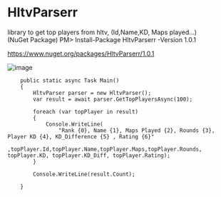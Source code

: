 # HltvParserr
library to get top players from hltv, (Id,Name,KD, Maps played...)\
(NuGet Package) PM> Install-Package HltvParserr -Version 1.0.1

https://www.nuget.org/packages/HltvParserr/1.0.1

![image](https://user-images.githubusercontent.com/52431123/162681399-97299510-709f-4182-8275-19fa5bc2536a.png)


        public static async Task Main()
        {
            HltvParser parser = new HltvParser();
            var result = await parser.GetTopPlayersAsync(100);

            foreach (var topPlayer in result)
            {
                Console.WriteLine(
                    "Rank {0}, Name {1}, Maps Played {2}, Rounds {3}, Player KD {4}, KD_Difference {5} , Rating {6}"
                    ,topPlayer.Id,topPlayer.Name,topPlayer.Maps,topPlayer.Rounds, topPlayer.KD, topPlayer.KD_Diff, topPlayer.Rating);
            }

            Console.WriteLine(result.Count);

        }
        
